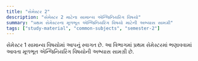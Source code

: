 ```yaml
---
title: "સેમેસ્ટર 2"
description: "સેમેસ્ટર 2 માટેના સામાન્ય એન્જિનિયરિંગ વિષયો"
summary: "પ્રથમ સેમેસ્ટરના મૂળભૂત એન્જિનિયરિંગ વિષયો માટેની અભ્યાસ સામગ્રી"
tags: ["study-material", "common-subjects", "semester-2"]
---
```


સેમેસ્ટર 1 સામાન્ય વિષયોમાં આપનું સ્વાગત છે. આ વિભાગમાં પ્રથમ સેમેસ્ટરમાં ભણાવવામાં આવતા મૂળભૂત એન્જિનિયરિંગ વિષયોની અભ્યાસ સામગ્રી છે.
